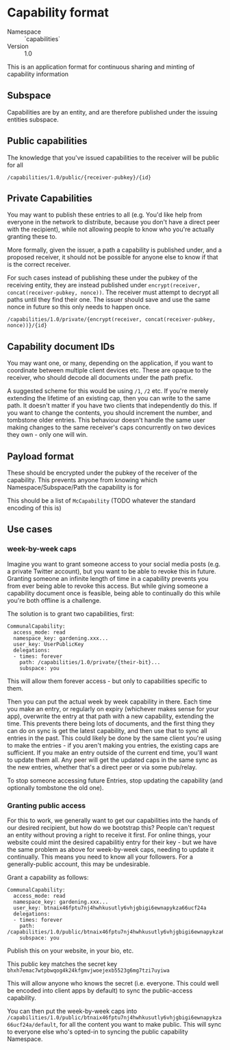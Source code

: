 # Capability format

<dl>
	<dt>Namespace</dt><dd>`capabilities`</dd>
	<dt>Version</dt><dd>1.0</dd>
</dl>

This is an application format for continuous sharing and minting of capability information

## Subspace

Capabilities are by an entity, and are therefore published under the issuing entities subspace.

## Public capabilities

The knowledge that you've issued capabilities to the receiver will be public for all

`/capabilities/1.0/public/{receiver-pubkey}/{id}`

## Private Capabilities

You may want to publish these entries to all (e.g. You'd like help from everyone in the network to distribute, because you don't have a direct peer with the recipient),
while not allowing people to know who you're actually granting these to.

More formally, given the issuer, a path a capability is published under, and a proposed receiver, it should not be possible for anyone else to know if that is the correct receiver.

For such cases instead of publishing these under the pubkey of the receiving entity, they are instead published under `encrypt(receiver, concat(receiver-pubkey, nonce))`. The receiver must attempt to decrypt all paths until they find their one. The issuer should save and use the same nonce in future so this only needs to happen once.

`/capabilities/1.0/private/{encrypt(receiver, concat(receiver-pubkey, nonce))}/{id}`

## Capability document IDs

You may want one, or many, depending on the application, if you want to coordinate between multiple client devices etc. These are opaque to the receiver, who should decode all documents under the path prefix.

A suggested scheme for this would be using `/1`, `/2` etc. If you're merely extending the lifetime of an existing cap, then you can write to the same path. It doesn't matter if you have two clients that independently do this. If you want to change the contents, you should increment the number, and tombstone older entries. This behaviour doesn't handle the same user making changes to the same receiver's caps concurrently on two devices they own - only one will win.

## Payload format

These should be encrypted under the pubkey of the receiver of the capability. This prevents anyone from knowing which Namespace/Subspace/Path the capability is for

This should be a list of `McCapability` (TODO whatever the standard encoding of this is)

## Use cases

### week-by-week caps

Imagine you want to grant someone access to your social media posts (e.g. a private Twitter account), but you want to be able to revoke this in future. Granting someone an infinite length of time in a capability prevents you from ever being able to revoke this access. But while giving someone a capability document once is feasible, being able to continually do this while you're both offline is a challenge.

The solution is to grant two capabilities, first:

```
CommunalCapability:
  access_mode: read
  namespace_key: gardening.xxx...
  user_key: UserPublicKey
  delegations:
  - times: forever
    path: /capabilities/1.0/private/{their-bit}...
    subspace: you
```

This will allow them forever access - but only to capabilities specific to them.

Then you can put the actual week by week capability in there. Each time you make an entry, or regularly on expiry (whichever makes sense for your app), overwrite the entry at that path with a new capability, extending the time. This prevents there being lots of documents, and the first thing they can do on sync is get the latest capability, and then use that to sync all entries in the past. This could likely be done by the same client you're using to make the entries - if you aren't making you entries, the existing caps are sufficient. If you make an entry outside of the current end time, you'll want to update them all. Any peer will get the updated caps in the same sync as the new entries, whether that's a direct peer or via some pub/relay.

To stop someone accessing future Entries, stop updating the capability (and optionally tombstone the old one).

### Granting public access

For this to work, we generally want to get our capabilities into the hands of our desired recipient, but how do we bootstrap this? People can't request an entity without proving a right to receive it first. For online things, your website could mint the desired capabilitiy entry for their key - but we have the same problem as above for week-by-week caps, needing to update it continually. This means you need to know all your followers. For a generally-public account, this may be undesirable.

Grant a capability as follows:

```
CommunalCapability:
  access_mode: read
  namespace_key: gardening.xxx...
  user_key: btnaix46fptu7nj4hwhkusutly6vhjgbigi6ewnapykza66ucf24a
  delegations:
  - times: forever
    path: /capabilities/1.0/public/btnaix46fptu7nj4hwhkusutly6vhjgbigi6ewnapykza66ucf24a/default
    subspace: you
```

Publish this on your website, in your bio, etc.

This public key matches the secret key `bhxh7emac7wtpbwqog4k24kfgmvjwoejexb5523g6mg7tzi7uyiwa`

This will allow anyone who knows the secret (i.e. everyone. This could well be encoded into client apps by default) to sync the public-access capability.

You can then put the week-by-week caps into `/capabilities/1.0/public/btnaix46fptu7nj4hwhkusutly6vhjgbigi6ewnapykza66ucf24a/default`, for all the content you want to make public. This will sync to everyone else who's opted-in to syncing the public capability Namespace.
